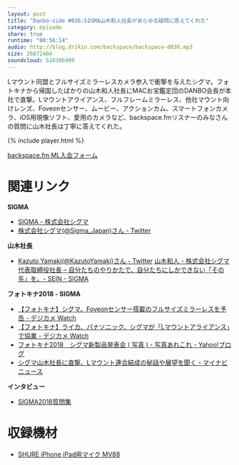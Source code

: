 ```yaml
---
layout: post
title: "Danbo-side #036:SIGMA山木和人社長があらゆる疑問に答えてくれた"
category: episode
share: true
runtime: "00:56:14"
audio: http://blog.drikin.com/backspace/backspace-d036.mp3
size: 26872484
soundcloud: 510306999
---
```


Lマウント同盟とフルサイズミラーレスカメラ参入で衝撃を与えたシグマ。フォトキナから帰国したばかりの山木和人社長にMACお宝鑑定団のDANBO会長が本社で直撃。Lマウントアライアンス、フルフレームミラーレス、他社マウント向けレンズ、Foveonセンサー、ムービー、アクションカム、スマートフォンカメラ、iOS用現像ソフト、愛用のカメラなど、backspace.fmリスナーのみなさんの質問に山木社長は丁寧に答えてくれた。

{% include player.html %}

[backspace.fm ML入会フォーム](http://backspace.us11.list-manage.com/subscribe?u=09c933bd3997c1d16dbed156a&id=84b6529b91)

# 関連リンク

**SIGMA**
* [SIGMA - 株式会社シグマ](https://www.sigma-photo.co.jp/)
* [株式会社シグマ(@Sigma_Japan)さん - Twitter](https://twitter.com/Sigma_Japan)

**山木社長**
* [Kazuto Yamaki(@KazutoYamaki)さん - Twitter](https://twitter.com/KazutoYamaki)
 [山木和人 - 株式会社シグマ 代表取締役社長 – 自分たちのやりかたで、自分たちにしかできない「その先」を。- SEIN - SIGMA](http://www.sigma-sein.com/jp/voice/OurownwayOurownfuture/)

**フォトキナ2018 - SIGMA**
* [【フォトキナ】シグマ、Foveonセンサー搭載のフルサイズミラーレスを予告 - デジカメ Watch](https://dc.watch.impress.co.jp/docs/news/1145006.html)
* [【フォトキナ】ライカ、パナソニック、シグマが「Lマウントアライアンス」で協業 - デジカメ Watch](https://dc.watch.impress.co.jp/docs/news/1144754.html)
* [フォトキナ2018　シグマ新製品発表会 ( 写真 ) - 写真あれこれ - Yahoo!ブログ](https://blogs.yahoo.co.jp/ka_tate/66154106.html)
* [シグマ山木社長に直撃、Lマウント連合結成の秘話や展望を聞く - マイナビニュース](https://news.mynavi.jp/article/20180930-699446/)

**インタビュー**
* [SIGMA2018質問集](https://github.com/drikin/backspace/issues/514#issuecomment-425881508)
# 収録機材

* [SHURE iPhone iPad用マイク MV88](http://amzn.to/1UpQQIG)
